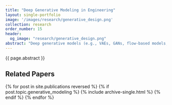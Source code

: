 ```yaml
---
title: "Deep Generative Modeling in Engineering"
layout: single-portfolio
image: '/images/research/generative_design.png'
collection: research
order_number: 15
header: 
  og_image: "research/generative_design.png"
abstract: "Deep generative models (e.g., VAEs, GANs, flow-based models, and diffusion models) are successfully applied in the domain of computer vision. This success is owing to their ability to learn complex, high-dimensional data distributions, and hence generate new data by sampling from that distribution. We can also make these generative models to learn the distribution of engineering designs and generate new ones. This will help in various tasks such as data augmentation for surrogate modeling, design representation learning, design optimization, inverse design, and uncertainty quantification. Different from the image generation problem commonly seen in computer vision, engineering design generation is usually subject to strict constraints. For example, aerodynamic or hydrodynamic designs require smooth surfaces. In addition, engineering designs are normally associated with performance metrics (e.g., lift and drag). In this line of work, I develop new deep generative models to account for these two factors. This brings the benefits of deep generative modeling into the engineering domain."
---
```


{{ page.abstract }}

## Related Papers

{% for post in site.publications reversed %}
  {% if post.topic.generative_modeling %}
    {% include archive-single.html %}
  {% endif %}
{% endfor %}
